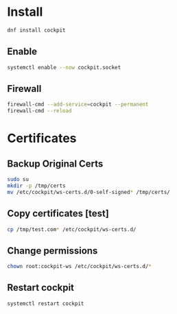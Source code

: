 # Install
```bash
dnf install cockpit
```

## Enable
```bash
systemctl enable --now cockpit.socket
```

## Firewall
```bash
firewall-cmd --add-service=cockpit --permanent
firewall-cmd --reload
```

# Certificates
## Backup Original Certs
```bash
sudo su
mkdir -p /tmp/certs
mv /etc/cockpit/ws-certs.d/0-self-signed* /tmp/certs/
```

## Copy certificates [test]
```bash
cp /tmp/test.com* /etc/cockpit/ws-certs.d/
```

## Change permissions
```bash
chown root:cockpit-ws /etc/cockpit/ws-certs.d/*
```

## Restart cockpit
```bash
systemctl restart cockpit
```

